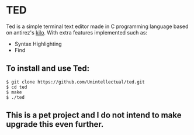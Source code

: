 # TED

Ted is a simple terminal text editor made in C programming language based on antirez's [kilo](http://antirez.com/news/108). With extra features implemented such as:

- Syntax Highlighting
- Find

## To install and use Ted:

    $ git clone https://github.com/Unintellectual/ted.git
    $ cd ted
    $ make
    $ ./ted



## This is a pet project and I do not intend to make upgrade this even further.


